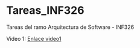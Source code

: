 # Tareas_INF326
Tareas del ramo Arquitectura de Software - INF326

Video 1: [Enlace video1](https://usmcl-my.sharepoint.com/:v:/g/personal/jan_jorquera_usm_cl/EeJfzmAr7Z9EjKfhiZgGMDgB8ofAl9dJOW8pp5EYXcxIBw?nav=eyJyZWZlcnJhbEluZm8iOnsicmVmZXJyYWxBcHAiOiJPbmVEcml2ZUZvckJ1c2luZXNzIiwicmVmZXJyYWxBcHBQbGF0Zm9ybSI6IldlYiIsInJlZmVycmFsTW9kZSI6InZpZXciLCJyZWZlcnJhbFZpZXciOiJNeUZpbGVzTGlua0NvcHkifX0&e=BEnrcP)
